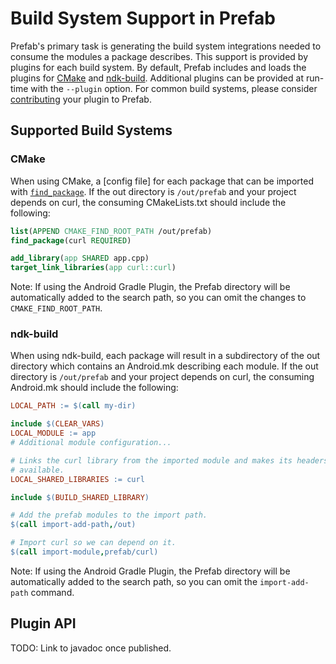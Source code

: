 # Build System Support in Prefab

Prefab's primary task is generating the build system integrations needed to
consume the modules a package describes. This support is provided by plugins for
each build system. By default, Prefab includes and loads the plugins for [CMake]
and [ndk-build]. Additional plugins can be provided at run-time with the
`--plugin` option. For common build systems, please consider [contributing] your
plugin to Prefab.

[CMake]: https://cmake.org/
[contributing]: https://google.github.io/prefab/platform-support.html
[ndk-build]: https://developer.android.com/ndk/guides/ndk-build

## Supported Build Systems

### CMake

When using CMake, a [config file] for each package that can be imported with
[`find_package`]. If the out directory is `/out/prefab` and your project depends
on curl, the consuming CMakeLists.txt should include the following:

```cmake
list(APPEND CMAKE_FIND_ROOT_PATH /out/prefab)
find_package(curl REQUIRED)

add_library(app SHARED app.cpp)
target_link_libraries(app curl::curl)
```

Note: If using the Android Gradle Plugin, the Prefab directory will be
automatically added to the search path, so you can omit the changes to
`CMAKE_FIND_ROOT_PATH`.

[config file package]: https://cmake.org/cmake/help/latest/manual/cmake-packages.7.html
[`find_package`]: https://cmake.org/cmake/help/latest/command/find_package.html

### ndk-build

When using ndk-build, each package will result in a subdirectory of the out
directory which contains an Android.mk describing each module. If the out
directory is `/out/prefab` and your project depends on curl, the consuming
Android.mk should include the following:

```makefile
LOCAL_PATH := $(call my-dir)

include $(CLEAR_VARS)
LOCAL_MODULE := app
# Additional module configuration...

# Links the curl library from the imported module and makes its headers
# available.
LOCAL_SHARED_LIBRARIES := curl

include $(BUILD_SHARED_LIBRARY)

# Add the prefab modules to the import path.
$(call import-add-path,/out)

# Import curl so we can depend on it.
$(call import-module,prefab/curl)
```

Note: If using the Android Gradle Plugin, the Prefab directory will be
automatically added to the search path, so you can omit the `import-add-path`
command.

## Plugin API

TODO: Link to javadoc once published.
